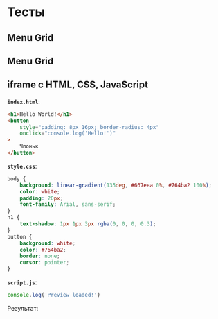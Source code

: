 <script setup>
import CodePreview from '.././.vitepress/components/CodePreview.vue';

import html_1 from '../.vitepress/examples/different/demo_1/index.html?raw';
import css_1 from '../.vitepress/examples/different/demo_1/style.css?raw';
import js_1 from '../.vitepress/examples/different/demo_1/script.js?raw';

import html_3 from '../.vitepress/examples/different/demo_3/index.html?raw';
import css_3 from '../.vitepress/examples/different/demo_3/style.css?raw';
import js_3 from '../.vitepress/examples/different/demo_3/script.js?raw';

import html_004 from '../.vitepress/examples/different/demo_004/index.html?raw';
import css_004 from '../.vitepress/examples/different/demo_004/style.css?raw';
import js_004 from '../.vitepress/examples/different/demo_004/script.js?raw';

</script>

# Тесты

## Menu Grid

<CodePreview :html="html_004" :css="css_004" :js="js_004" height="900px" />

## Menu Grid

<CodePreview :html="html_3" :css="css_3" :js="js_3" height="910px" />

## iframe c HTML, CSS, JavaScript

**`index.html`**:

```html
<h1>Hello World!</h1>
<button
    style="padding: 8px 16px; border-radius: 4px"
    onclick="console.log('Hello!')"
>
    Чпоньк
</button>
```

**`style.css`**:

```css
body {
    background: linear-gradient(135deg, #667eea 0%, #764ba2 100%);
    color: white;
    padding: 20px;
    font-family: Arial, sans-serif;
}
h1 {
    text-shadow: 1px 1px 3px rgba(0, 0, 0, 0.3);
}
button {
    background: white;
    color: #764ba2;
    border: none;
    cursor: pointer;
}
```

**`script.js`**:

```js
console.log('Preview loaded!')
```

Результат:

<CodePreview :html="html_1" :css="css_1" :js="js_1" height="170px" />
